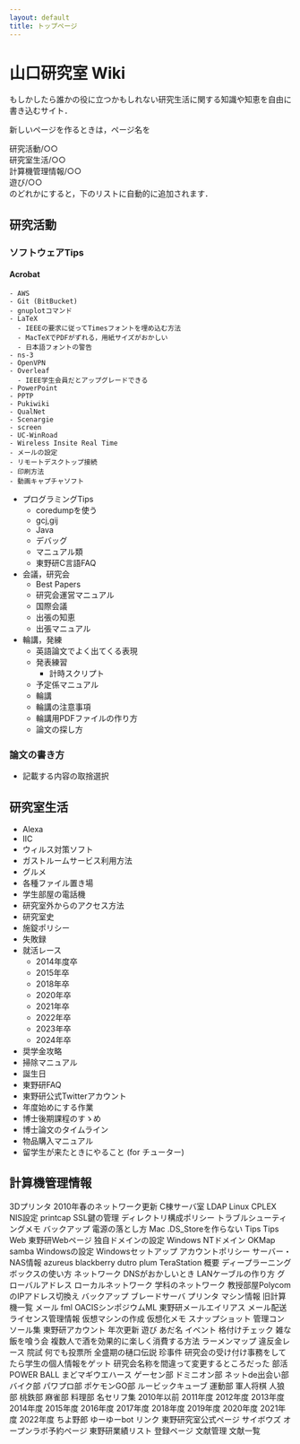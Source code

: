 ```yaml
---
layout: default
title: トップページ
---
```


# 山口研究室 Wiki 
もしかしたら誰かの役に立つかもしれない研究生活に関する知識や知恵を自由に書き込むサイト．

新しいページを作るときは，ページ名を

研究活動/○○  
研究室生活/○○  
計算機管理情報/○○  
遊び/○○  
のどれかにすると，下のリストに自動的に追加されます．

## 研究活動
###  ソフトウェアTips  
#### Acrobat  
    - AWS  
    - Git (BitBucket)  
    - gnuplotコマンド  
    - LaTeX  
      - IEEEの要求に従ってTimesフォントを埋め込む方法
      - MacTeXでPDFがずれる，用紙サイズがおかしい
      - 日本語フォントの警告  
    - ns-3  
    - OpenVPN  
    - Overleaf  
      - IEEE学生会員だとアップグレードできる  
    - PowerPoint
    - PPTP
    - Pukiwiki
    - QualNet
    - Scenargie
    - screen
    - UC-WinRoad
    - Wireless Insite Real Time
    - メールの設定
    - リモートデスクトップ接続
    - 印刷方法
    - 動画キャプチャソフト
  - プログラミングTips
    - coredumpを使う
    - gcj,gij
    - Java
    - デバッグ
    - マニュアル類
    - 東野研C言語FAQ
  - 会議，研究会
    - Best Papers
    - 研究会運営マニュアル
    - 国際会議
    - 出張の知恵
    - 出張マニュアル
  - 輪講，発練
    - 英語論文でよく出てくる表現
    - 発表練習
      - 計時スクリプト
    - 予定係マニュアル
    - 輪講
    - 輪講の注意事項
    - 輪講用PDFファイルの作り方
    - 論文の探し方
### 論文の書き方
  - 記載する内容の取捨選択
## 研究室生活
  - Alexa
  - IIC
  - ウィルス対策ソフト
  - ガストルームサービス利用方法
  - グルメ
  - 各種ファイル置き場
  - 学生部屋の電話機
  - 研究室外からのアクセス方法
  - 研究室史
  - 施錠ポリシー
  - 失敗録
  - 就活レース
    - 2014年度卒
    - 2015年卒
    - 2018年卒
    - 2020年卒
    - 2021年卒
    - 2022年卒
    - 2023年卒
    - 2024年卒
  - 奨学金攻略
  - 掃除マニュアル
  - 誕生日
  - 東野研FAQ
  - 東野研公式Twitterアカウント
  - 年度始めにする作業
  - 博士後期課程のすゝめ
  - 博士論文のタイムライン
  - 物品購入マニュアル
  - 留学生が来たときにやること (for チューター)
## 計算機管理情報
3Dプリンタ
2010年春のネットワーク更新
C棟サーバ室
LDAP
Linux
CPLEX
NIS設定
printcap
SSL鍵の管理
ディレクトリ構成ポリシー
トラブルシューティングメモ
バックアップ
電源の落とし方
Mac
.DS_Storeを作らない
Tips
Tips
Web
東野研Webページ
独自ドメインの設定
Windows
NTドメイン
OKMap
samba
Windowsの設定
Windowsセットアップ
アカウントポリシー
サーバー・NAS情報
azureus
blackberry
dutro
plum
TeraStation
概要
ディープラーニングボックスの使い方
ネットワーク
DNSがおかしいとき
LANケーブルの作り方
グローバルアドレス
ローカルネットワーク
学科のネットワーク
教授部屋PolycomのIPアドレス切換え
バックアップ
ブレードサーバ
プリンタ
マシン情報
旧計算機一覧
メール
fml
OACISシンポジウムML
東野研メールエイリアス
メール配送
ライセンス管理情報
仮想マシンの作成
仮想化メモ
スナップショット
管理コンソール集
東野研アカウント
年次更新
遊び
あだ名
イベント
格付けチェック
雑な飯を喰う会
複数人で酒を効果的に楽しく消費する方法
ラーメンマップ
違反金レース
院試
何でも投票所
全盛期の樋口伝説
珍事件
研究会の受け付け事務をしてたら学生の個人情報をゲット
研究会名称を間違って変更するところだった
部活
POWER BALL
まどマギウエハース
ゲーセン部
ドミニオン部
ネットde出会い部
バイク部
パワプロ部
ポケモンGO部
ルービックキューブ
運動部
軍人将棋
人狼部
桃鉄部
麻雀部
料理部
名セリフ集
2010年以前
2011年度
2012年度
2013年度
2014年度
2015年度
2016年度
2017年度
2018年度
2019年度
2020年度
2021年度
2022年度
ちよ野郎
ゆーゆーbot
リンク
東野研究室公式ページ
サイボウズ
オープンラボ予約ページ
東野研業績リスト 登録ページ
文献管理
文献一覧
